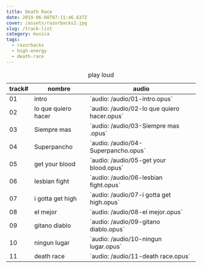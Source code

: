 ```yaml
---
title: Death Race
date: 2019-06-08T07:11:46.637Z
cover: /assets/razorbacks2.jpg
slug: /track-list
category: musica
tags:
  - razorbacks
  - high-energy
  - death-race
---
```


<table>
<thead>
<caption>play loud</caption>
<tr>
<th>track#</th>
<th>nombre </th>
<th>audio</th>
</tr>
</thead>
<tbody>
<tr><td>01</td><td>intro</td>      <td>`audio: /audio/01-intro.opus`</td></tr>
<tr><td>02</td><td>lo que quiero hacer</td>      <td>`audio: /audio/02-lo que quiero hacer.opus`</td></tr>
<tr><td>03</td><td>Siempre mas </td>      <td>`audio: /audio/03-Siempre mas .opus`</td></tr>
<tr><td>04</td><td>Superpancho</td>      <td>`audio: /audio/04-Superpancho.opus`</td></tr>
<tr><td>05</td><td>get your blood</td>      <td>`audio: /audio/05-get your blood.opus`</td></tr>
<tr><td>06</td><td>lesbian fight</td>      <td>`audio: /audio/06-lesbian fight.opus`</td></tr>
<tr><td>07</td><td>i gotta get high</td>      <td>`audio: /audio/07-i gotta get high.opus`</td></tr>
<tr><td>08</td><td>el mejor</td>      <td>`audio: /audio/08-el mejor.opus`</td></tr>
<tr><td>09</td><td>gitano diablo</td>      <td>`audio: /audio/09-gitano diablo.opus`</td></tr>
<tr><td>10</td><td>ningun lugar</td>      <td>`audio: /audio/10-ningun lugar.opus`</td></tr>
<tr><td>11</td><td>death race</td>      <td>`audio: /audio/11-death race.opus`</td></tr>
</tbody>
</table>
